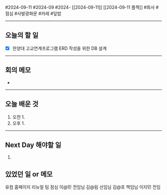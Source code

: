 #2024-09-11 #2024-09 #2024- [[2024-09-11]] [[2024-09-11 플젝]]
#회사 #점심 #사발광화문 #카레 #덮밥 

---
## 오늘의 할 일
- [x] 한양대 고교연계프로그램 ERD 작성을 위한 DB 설계
---
## 회의 메모
- 
---
## 오늘 배운 것
1. 오전
    1. 
2. 오후
    1. 
---
## Next Day 해야할 일
1. 


## 있었던 일 or 메모
유컴 홈페이지 리뉴얼 팀 점심
이@민 전임님
김@림 선임님
김@호 책임님
이지민 전임
